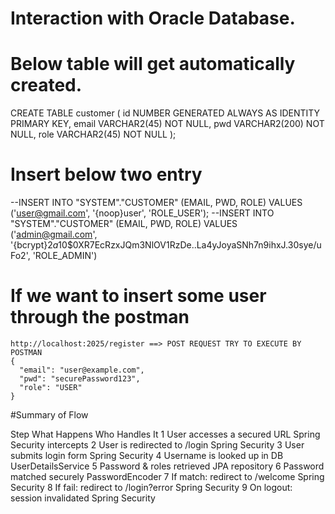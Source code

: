 # Interaction with Oracle Database.

# Below table will get automatically created.
>
CREATE TABLE customer (
  id NUMBER GENERATED ALWAYS AS IDENTITY PRIMARY KEY,
  email VARCHAR2(45) NOT NULL,
  pwd VARCHAR2(200) NOT NULL,
  role VARCHAR2(45) NOT NULL
);


# Insert below two entry
>
--INSERT INTO "SYSTEM"."CUSTOMER" (EMAIL, PWD, ROLE) VALUES ('user@gmail.com', '{noop}user', 'ROLE_USER');
--INSERT INTO "SYSTEM"."CUSTOMER" (EMAIL, PWD, ROLE) VALUES ('admin@gmail.com', '{bcrypt}$2a$10$0XR7EcRzxJQm3NlOV1RzDe..La4yJoyaSNh7n9ihxJ.30sye/uFo2', 'ROLE_ADMIN')

# If we want to insert some user through the postman
>
	http://localhost:2025/register ==> POST REQUEST TRY TO EXECUTE BY POSTMAN
	{
	  "email": "user@example.com",
	  "pwd": "securePassword123",
	  "role": "USER"
	}

 
#Summary of Flow
>
Step	What Happens						Who Handles It
1		User accesses a secured URL			Spring Security intercepts
2		User is redirected to /login		Spring Security
3		User submits login form				Spring Security
4		Username is looked up in DB			UserDetailsService
5		Password & roles retrieved			JPA repository
6		Password matched securely			PasswordEncoder
7		If match: redirect to /welcome		Spring Security
8		If fail: redirect to /login?error	Spring Security
9		On logout: session invalidated		Spring Security




